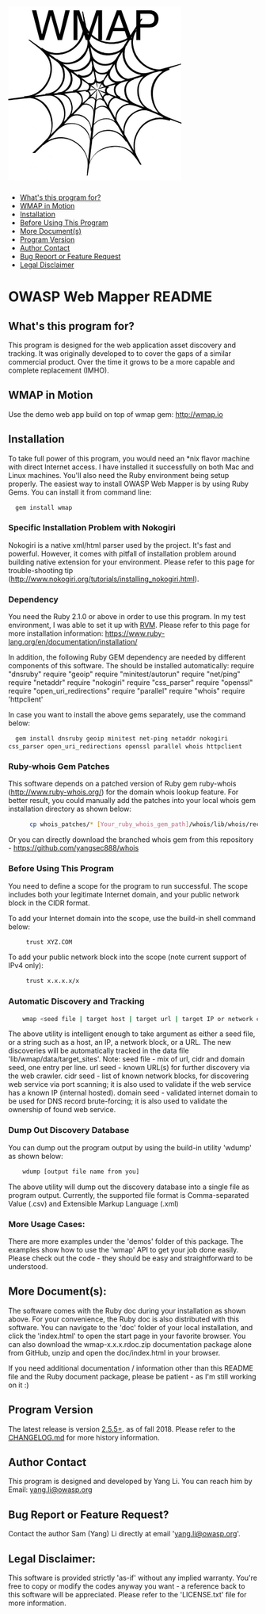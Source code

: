 [<img src='/wmap_logo.jpg' width='350' height='350'>](https://github.com/yangsec888/wmap)
=====================

- [What's this program for?](#whats-this-program-for)
- [WMAP in Motion](#wmap-in-motion)
- [Installation](#installation)
- [Before Using This Program](#before-using-this-program)
- [More Document(s)](#more-documents)
- [Program Version](#program-version)
- [Author Contact](#author-contact)
- [Bug Report or Feature Request](#bug-report-or-feature-request)
- [Legal Disclaimer](#legal-disclaimer)

# OWASP Web Mapper README


## What's this program for?
This program is designed for the web application asset discovery and tracking. It was originally developed to
to cover the gaps of a similar commercial product. Over the time it grows to be a more capable and complete replacement (IMHO).


## WMAP in Motion
Use the demo web app build on top of wmap gem: http://wmap.io


## Installation
To take full power of this program, you would need an *nix flavor machine with direct Internet access. I have installed it successfully on both Mac and Linux machines. You'll also need the Ruby environment being setup properly. The easiest way to install OWASP Web Mapper is by using Ruby Gems. You can install it from command line:
```sh
  gem install wmap
```

### Specific Installation Problem with Nokogiri
Nokogiri is a native xml/html parser used by the project. It's fast and powerful. However, it comes with pitfall of installation problem around building native extension for your environment. Please refer to this page for trouble-shooting tip (http://www.nokogiri.org/tutorials/installing_nokogiri.html).

### Dependency
You need the Ruby 2.1.0 or above in order to use this program. In my test environment, I was able to set it up with <a href="https://rvm.io/">RVM</a>. Please refer to this page for more installation information: https://www.ruby-lang.org/en/documentation/installation/

In addition, the following Ruby GEM dependency are needed by different components of this software. The should be installed automatically:
      require "dnsruby"
      require "geoip"
      require "minitest/autorun"
      require "net/ping"
      require "netaddr"
      require "nokogiri"
      require "css_parser"
      require "openssl"
      require "open_uri_redirections"
      require "parallel"
      require "whois"
      require 'httpclient'


In case you want to install the above gems separately, use the command below:

      gem install dnsruby geoip minitest net-ping netaddr nokogiri css_parser open_uri_redirections openssl parallel whois httpclient

### Ruby-whois Gem Patches
This software depends on a patched version of Ruby gem ruby-whois (http://www.ruby-whois.org/) for the domain whois lookup feature. For better result, you could manually add the patches into your local whois gem installation directory as shown below:
```sh
      cp whois_patches/* [Your_ruby_whois_gem_path]/whois/lib/whois/record/parser/
```

Or you can directly download the branched whois gem from this repository - https://github.com/yangsec888/whois


### Before Using This Program
You need to define a scope for the program to run successful. The scope includes both your legitimate Internet domain, and your public
network block in the CIDR format.

To add your Internet domain into the scope, use the build-in shell command below:
```sh
     trust XYZ.COM
```
To add your public network block into the scope (note current support of IPv4 only):
```sh
     trust x.x.x.x/x
```

### Automatic Discovery and Tracking
```sh
    wmap <seed file | target host | target url | target IP or network cidr>
```
The above utility is intelligent enough to take argument as either a seed file, or a string such as a host, an IP, a network block, or a URL. The new discoveries will be automatically tracked in the data file 'lib/wmap/data/target_sites'.
  Note: seed file - mix of url, cidr and domain seed, one entry per line.
				url seed - known URL(s) for further discovery via the web crawler.
				cidr seed - list of known network blocks, for discovering web service via port scanning; it is also used to validate if the web service has a known IP (internal hosted).
				domain seed - validated internet domain to be used for DNS record brute-forcing; it is also used to validate the ownership of found web service.


### Dump Out Discovery Database
You can dump out the program output by using the build-in utility 'wdump' as shown below:
```sh
    wdump [output file name from you]
```
The above utility will dump out the discovery database into a single file as program output. Currently, the supported file format is Comma-separated Value (.csv) and Extensible Markup Language (.xml)


### More Usage Cases:
There are more examples under the 'demos' folder of this package. The examples show how to use the 'wmap' API to get your job done easily. Please check out the code - they should be easy and straightforward to be understood.


## More Document(s):
The software comes with the Ruby doc during your installation as shown above. For your convenience, the Ruby doc is also distributed with this software. You can navigate to the 'doc' folder of your local installation, and click the 'index.html' to open the start page in your favorite browser. You can also download the wmap-x.x.x.rdoc.zip documentation package alone from GitHub, unzip and open the doc/index.html in your browser.

If you need additional documentation / information other than this README file and the Ruby document package, please be patient - as I'm still working on it :)


## Program Version
The latest release is version [2.5.5+](version.txt). as of fall 2018. Please refer to the [CHANGELOG.md](CHANGELOG.md) for more history information.


## Author Contact
This program is designed and developed by Yang Li. You can reach him by Email: <yang.li@owasp.org>
## Bug Report or Feature Request?
Contact the author Sam (Yang) Li directly at email 'yang.li@owasp.org'.


## Legal Disclaimer:
This software is provided strictly 'as-if' without any implied warranty. You're free to copy or modify the codes anyway you want - a reference back to this software will be appreciated. Please refer to the 'LICENSE.txt' file for more information.
